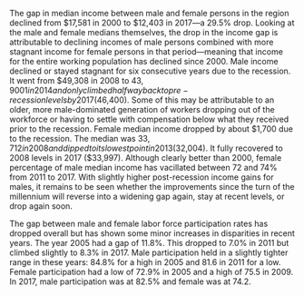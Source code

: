 The gap in median income between male and female persons in the region declined from $17,581 in 2000 to $12,403 in 2017—a 29.5% drop. Looking at the male and female medians themselves, the drop in the income gap is attributable to declining incomes of male persons combined with more stagnant income for female persons in that period—meaning that income for the entire working population has declined since 2000. Male income declined or stayed stagnant for six consecutive years due to the recession. It went from $49,308 in 2008 to $43,9001 in 2014 and only climbed halfway back to pre-recession levels by 2017 ($46,400). Some of this may be attributable to an older, more male-dominated generation of workers dropping out of the workforce or having to settle with compensation below what they received prior to the recession. Female median income dropped by about $1,700 due to the recession. The median was $33,712 in 2008 and dipped to its lowest point in 2013 ($32,004). It fully recovered to 2008 levels in 2017 ($33,997). Although clearly better than 2000, female percentage of male median income has vacillated between 72 and 74% from 2011 to 2017. With slightly higher post-recession income gains for males, it remains to be seen whether the improvements since the turn of the millennium will reverse into a widening gap again, stay at recent levels, or drop again soon.

The gap between male and female labor force participation rates has dropped overall but has shown some minor increases in disparities in recent years. The year 2005 had a gap of 11.8%. This dropped to 7.0% in 2011 but climbed slightly to 8.3% in 2017. Male participation held in a slightly tighter range in these years: 84.8% for a high in 2005 and 81.6 in 2011 for a low. Female participation had a low of 72.9% in 2005 and a high of 75.5 in 2009. In 2017, male participation was at 82.5% and female was at 74.2.